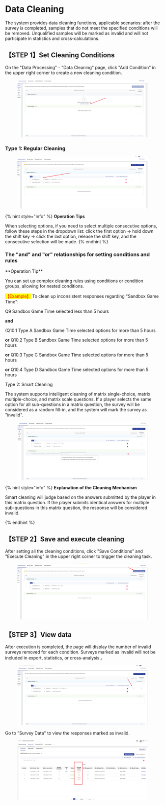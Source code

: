 # Data Cleaning

The system provides data cleaning functions, applicable scenarios: after the survey is completed, samples that do not meet the specified conditions will be removed. Unqualified samples will be marked as invalid and will not participate in statistics and cross-calculations.

## 【STEP 1】Set Cleaning Conditions

On the "Data Processing" - "Data Cleaning" page, click "Add Condition" in the upper right corner to create a new cleaning condition.

<figure><img src="../../../.gitbook/assets/image (11) (1) (1) (1) (1).png" alt=""><figcaption></figcaption></figure>

### Type 1: Regular Cleaning

<figure><img src="../../../.gitbook/assets/image (12) (1) (1) (1) (1).png" alt=""><figcaption></figcaption></figure>

{% hint style="info" %}
**Operation Tips**

When selecting options, if you need to select multiple consecutive options, follow these steps in the dropdown list: click the first option -> hold down the shift key -> click the last option, release the shift key, and the consecutive selection will be made.
{% endhint %}

### The "and" and "or" relationships for setting conditions and rules

\*\*Operation Tip\*\*

You can set up complex cleaning rules using conditions or condition groups, allowing for nested conditions.

<mark style="color:red;">【Example】</mark> To clean up inconsistent responses regarding "Sandbox Game Time":

Q9 Sandbox Game Time selected less than 5 hours

**and**

(Q10.1 Type A Sandbox Game Time selected options for more than 5 hours

**or** Q10.2 Type B Sandbox Game Time selected options for more than 5 hours

**or** Q10.3 Type C Sandbox Game Time selected options for more than 5 hours

**or** Q10.4 Type D Sandbox Game Time selected options for more than 5 hours

Type 2: Smart Cleaning

The system supports intelligent cleaning of matrix single-choice, matrix multiple-choice, and matrix scale questions. If a player selects the same option for all sub-questions in a matrix question, the survey will be considered as a random fill-in, and the system will mark the survey as "invalid".

<figure><img src="../../../.gitbook/assets/image (13) (1) (1) (1) (1).png" alt=""><figcaption></figcaption></figure>

{% hint style="info" %}
**Explanation of the Cleaning Mechanism**

Smart cleaning will judge based on the answers submitted by the player in this matrix question. If the player submits identical answers for multiple sub-questions in this matrix question, the response will be considered invalid.&#x20;


{% endhint %}

## 【STEP 2】Save and execute cleaning

After setting all the cleaning conditions, click "Save Conditions" and "Execute Cleaning" in the upper right corner to trigger the cleaning task.

<figure><img src="../../../.gitbook/assets/image (14) (1) (1).png" alt=""><figcaption></figcaption></figure>

## 【STEP 3】View data

After execution is completed, the page will display the number of invalid surveys removed for each condition. Surveys marked as invalid will not be included in export, statistics, or cross-analysis.。

<figure><img src="../../../.gitbook/assets/image (15) (1) (1).png" alt=""><figcaption></figcaption></figure>

Go to "Survey Data" to view the responses marked as invalid.

<figure><img src="../../../.gitbook/assets/image (16) (1) (1).png" alt=""><figcaption></figcaption></figure>
